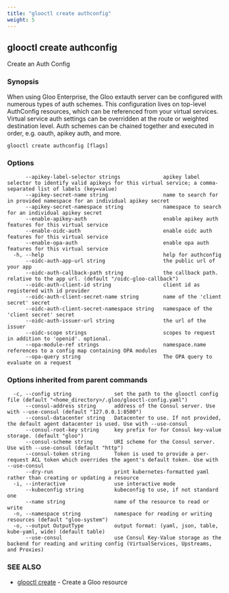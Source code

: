 ```yaml
---
title: "glooctl create authconfig"
weight: 5
---
```

## glooctl create authconfig

Create an Auth Config

### Synopsis

When using Gloo Enterprise, the Gloo extauth server can be configured with numerous types of auth schemes. This configuration lives on top-level AuthConfig resources, which can be referenced from your virtual services. Virtual service auth settings can be overridden at the route or weighted destination level. Auth schemes can be chained together and executed in order, e.g. oauth, apikey auth, and more.

```
glooctl create authconfig [flags]
```

### Options

```
      --apikey-label-selector strings              apikey label selector to identify valid apikeys for this virtual service; a comma-separated list of labels (key=value)
      --apikey-secret-name string                  name to search for in provided namespace for an individual apikey secret
      --apikey-secret-namespace string             namespace to search for an individual apikey secret
      --enable-apikey-auth                         enable apikey auth features for this virtual service
      --enable-oidc-auth                           enable oidc auth features for this virtual service
      --enable-opa-auth                            enable opa auth features for this virtual service
  -h, --help                                       help for authconfig
      --oidc-auth-app-url string                   the public url of your app
      --oidc-auth-callback-path string             the callback path. relative to the app url. (default "/oidc-gloo-callback")
      --oidc-auth-client-id string                 client id as registered with id provider
      --oidc-auth-client-secret-name string        name of the 'client secret' secret
      --oidc-auth-client-secret-namespace string   namespace of the 'client secret' secret
      --oidc-auth-issuer-url string                the url of the issuer
      --oidc-scope strings                         scopes to request in addition to 'openid'. optional.
      --opa-module-ref strings                     namespace.name references to a config map containing OPA modules
      --opa-query string                           The OPA query to evaluate on a request
```

### Options inherited from parent commands

```
  -c, --config string              set the path to the glooctl config file (default "<home_directory>/.gloo/glooctl-config.yaml")
      --consul-address string      address of the Consul server. Use with --use-consul (default "127.0.0.1:8500")
      --consul-datacenter string   Datacenter to use. If not provided, the default agent datacenter is used. Use with --use-consul
      --consul-root-key string     key prefix for for Consul key-value storage. (default "gloo")
      --consul-scheme string       URI scheme for the Consul server. Use with --use-consul (default "http")
      --consul-token string        Token is used to provide a per-request ACL token which overrides the agent's default token. Use with --use-consul
      --dry-run                    print kubernetes-formatted yaml rather than creating or updating a resource
  -i, --interactive                use interactive mode
      --kubeconfig string          kubeconfig to use, if not standard one
      --name string                name of the resource to read or write
  -n, --namespace string           namespace for reading or writing resources (default "gloo-system")
  -o, --output OutputType          output format: (yaml, json, table, kube-yaml, wide) (default table)
      --use-consul                 use Consul Key-Value storage as the backend for reading and writing config (VirtualServices, Upstreams, and Proxies)
```

### SEE ALSO

* [glooctl create](../glooctl_create)	 - Create a Gloo resource

